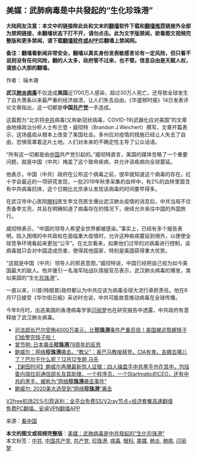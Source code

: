  <h2>美媒：武肺病毒是中共發起的“生化珍珠港”</h2> <p class="notice"><b>大陆网友注意：本文中的链接除此处和文末的<a href="https://github.com/bannedbook/fanqiang" >翻墙</a>软件下载和<a href="https://github.com/killgcd/justmysocks/blob/master/README.md">翻墙推荐</a>链接外全部为禁网链接，未翻墙状态下打不开，请勿点击。此为文字版禁闻，欲看图文视频完整版和更多禁闻，请下载<a href="https://github.com/bannedbook/fanqiang">翻墙软件或APP</a>后翻墙上禁闻网。</p><p>备注：翻墙看新闻非常安全，翻墙以真实身份发表敏感言论有一定风险，但只看不说则没有任何风险，翻的人太多，政府管不过来，也不管。信息自由是天赋人权，请放心大胆的翻墙。</b></p>  <div class="entry"> <p>作者： 端木珊</p> <p id="conimg"><strong>武汉<a href="https://www.bannedbook.org/bnews/tag/%e8%82%ba%e7%82%8e/" class="st_tag internal_tag" rel="tag" title="标签 肺炎 下的日志">肺炎</a><a href="https://www.bannedbook.org/bnews/tag/%e7%97%85%e6%af%92/" class="st_tag internal_tag" rel="tag" title="标签 病毒 下的日志">病毒</a></strong>不仅造成<strong>美国</strong>近1700万人感染，超过30万人死亡，还导致全球发生了自大萧条以来最严重的经济崩溃，让人们失去自由。《华盛顿时报》14日发表评论文章指出，这一切都是<strong>中国<a href="https://www.bannedbook.org/bnews/tag/%e5%85%b1%e4%ba%a7%e5%85%9a/" class="st_tag internal_tag" rel="tag" title="标签 共产党 下的日志">共产党</a></strong>一手造成。</p> <p>这篇题为“北京将<a href="https://www.bannedbook.org/bnews/tag/%e4%b8%ad%e5%85%b1/" class="st_tag internal_tag" rel="tag" title="标签 中共 下的日志">中共</a>病毒(又称新冠状病毒，COVID-19)武器化应对美国”的文章由地缘政治分析人士布兰登・威彻特（Brandon J.Weichert）撰写，文章开篇表示，这场瘟疫从根本上改变了美国社会。多州应对疫情的措施已经让人失去了自由，恐惧笼罩着这片土地。人们对未来的不确定性主导了公众话语。</p>  <p>“所有这一切都是由<span class='wp_keywordlink_affiliate'><a href="https://www.bannedbook.org/" title="中国" target="_blank">中国</a></span>共产党引起的。”威彻特直言，美国的媒体忽略了一个重要问题，就是中国（中共）掩盖了这个致命疾病，并允许该疾病向全球蔓延。</p> <p>他表示，中国（中共）政府在公布这个病毒之前，很早就知道这个病毒的存在。红十字会最近的一项研究发现，一批2019年秋季采集的血样中，有2%的血样里面含有中共病毒抗体，这个日期比北京承认发现该病毒的时间要早​​得多。</p> <p>在武汉市中心医院<a href="https://www.bannedbook.org/bnews/tag/%e7%9c%bc%e7%a7%91/" class="st_tag internal_tag" rel="tag" title="标签 眼科 下的日志">眼科</a>医生李文亮医生爆出武汉肺炎疫情的消息后，中共当局不仅责备李文亮，并且在明确知道了病毒存在的情况下，继续允许来往中国的外国旅行。</p>  <p>威彻特表示，“中国的领导人希望全世界都被感染。”事实上，已经有多个报告表明，陷入困境的中共政权在面临重大疫情时，允许这种疾病蔓延到境外，以便使全球竞争环境看起来更加“公平”。在北京看来，如果他们过早的对病毒进行控制，该病毒就只会对中国造成伤害，使得其他国家，特别是美国获得重大优势。</p> <p>“这就是中国（中共）领导人的邪恶意图，”威彻特说，中国已经把自己视为如今美国最大的敌人。他并援引一名海军陆战队情报官员表示，武汉肺炎病毒的爆发，类似美国的“生化<a href="https://www.bannedbook.org/bnews/tag/%e7%8f%8d%e7%8f%a0%e6%b8%af/" class="st_tag internal_tag" rel="tag" title="标签 珍珠港 下的日志">珍珠港</a>”。</p> <p>一直以来，川普(特朗普)政府都认为中共应该为病毒全球大流行承担责任。他在6月17日接受《华尔街日报》采访时也说，中共可能故意推动病毒在全球传播。</p>  <p>今年9月时，出逃美国的香港病毒学家<a href="https://www.bannedbook.org/bnews/tag/%e9%97%ab%e4%b8%bd%e6%a2%a6/" class="st_tag internal_tag" rel="tag" title="标签 闫丽梦 下的日志">闫丽梦</a>也在研究报告中透露，中共政府有意释放了武汉肺炎病毒。</p> <ul class='op-related-articles' title='相关阅读'> <li><a href='https://www.bannedbook.org/bnews/bannedvideo/20201214/1447640.html' target='_blank'>司法部长巴尔受贿4000万美元，比<b>珍珠港</b>事件严重百倍！美国被这帮瘪犊子们给整完犊子啦！</a></li> <li><a href='https://www.bannedbook.org/bnews/ssgc/20201207/1446901.html' target='_blank'>曾节明: 日本袭击<b>珍珠港</b>79周年的反思</a></li> <li><a href='https://www.bannedbook.org/bnews/bannedvideo/20201213/1446598.html' target='_blank'>鲍威尔：网络<b>珍珠港</b>袭击。“教父”：奥巴马教唆拜登。CIA有鬼，吉娜去哪儿了？巴尔干什么呢？12月12专题 马先</a></li> <li><a href='https://www.bannedbook.org/bnews/bannedvideo/20201212/1446468.html' target='_blank'>【谢田时间】鲍威尔再爆最新惊人证据：四人操盘手中共黑手也在其中，包括委内瑞拉前通信部长及其助理，一个程序员，一个Startmatic的CEO，还有中共的黑手，被称为“网络<b>珍珠港</b>袭击事件”</a></li> <li><a href='https://www.bannedbook.org/bnews/bannedvideo/20201212/1446286.html' target='_blank'>鲍威尔: 2020美大选受到“网络<b>珍珠港</b>”袭击</a></li> </ul> <p class="texttj"> <a href="https://www.bannedbook.org/forum23/topic22702.html" target="_blank">V2free机场25%引荐返利：全平台免费SS/V2ray节点+经济套餐高速翻墙</a><br/> <a href="https://github.com/bannedbook/fanqiang/wiki/%E7%A6%81%E9%97%BB%E7%BD%91%E5%AE%89%E5%8D%93%E7%BF%BB%E5%A2%99%E6%96%B0%E9%97%BBAPP" target="_blank">免费PC翻墙、安卓VPN翻墙APP</a></p><p> 来源：<span class='wp_keywordlink_affiliate'><a href="https://www.secretchina.com/" title="看中国" target="_blank">看中国</a></span> </p><a name='sharetosocial'></a>       <div><b>本文的图文或视频完整版</b>：<a href='https://www.bannedbook.org/bnews/comments/20201217/1449541.html'>美媒：武肺病毒是中共發起的“生化珍珠港”</a></div>  </div><!--END ENTRY--> <div class="postfooter"> <div>本文标签：<a href="https://www.bannedbook.org/bnews/tag/%e4%b8%ad%e5%85%b1/" rel="tag">中共</a>, <a href="https://www.bannedbook.org/bnews/tag/%e4%b8%ad%e5%9b%bd%e5%85%b1%e4%ba%a7%e5%85%9a/" rel="tag">中国共产党</a>, <a href="https://www.bannedbook.org/bnews/tag/%e5%85%b1%e4%ba%a7%e5%85%9a/" rel="tag">共产党</a>, <a href="https://www.bannedbook.org/bnews/tag/%e7%8f%8d%e7%8f%a0%e6%b8%af/" rel="tag">珍珠港</a>, <a href="https://www.bannedbook.org/bnews/tag/%e7%97%85%e6%af%92/" rel="tag">病毒</a>, <a href="https://www.bannedbook.org/bnews/tag/%e7%9c%bc%e7%a7%91/" rel="tag">眼科</a>, <a href="https://www.bannedbook.org/bnews/tag/%e7%be%8e%e5%aa%92/" rel="tag">美媒</a>, <a href="https://www.bannedbook.org/bnews/tag/%e8%82%ba%e7%82%8e/" rel="tag">肺炎</a>, <a href="https://www.bannedbook.org/bnews/tag/%E8%82%BA%E7%97%85/" rel="tag">肺病</a>, <a href="https://www.bannedbook.org/bnews/tag/%e9%97%ab%e4%b8%bd%e6%a2%a6/" rel="tag">闫丽梦</a></div>  </div><!--END POSTFOOTER--> 